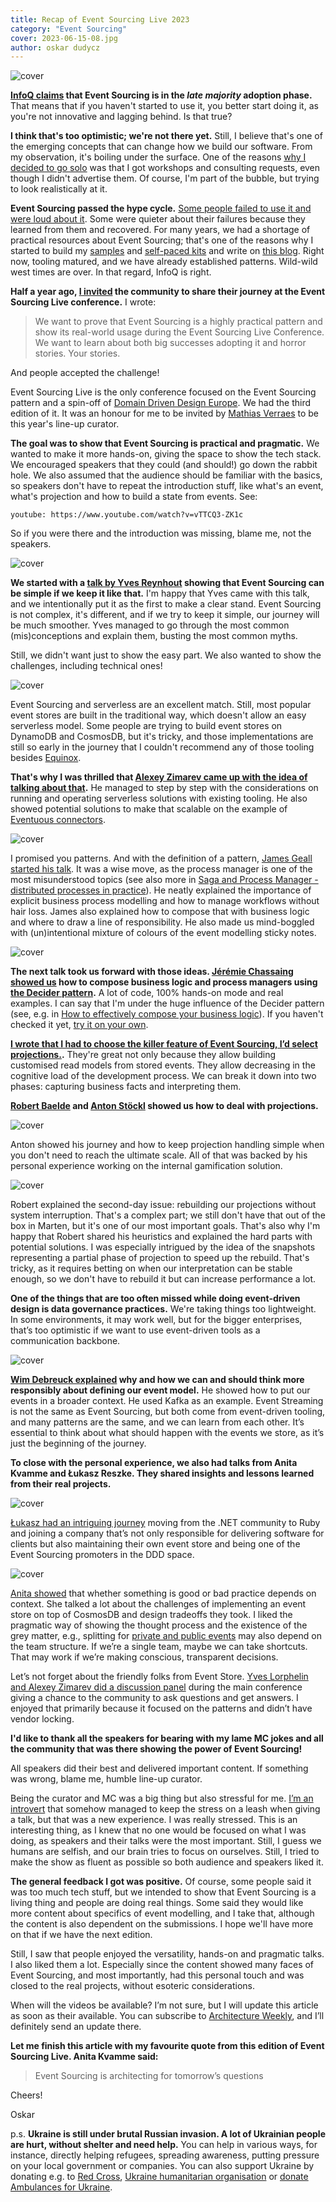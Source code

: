 ```yaml
---
title: Recap of Event Sourcing Live 2023
category: "Event Sourcing"
cover: 2023-06-15-08.jpg
author: oskar dudycz
---
```


![cover](2023-06-15-08.jpg)

**[InfoQ claims](https://www.infoq.com/articles/architecture-trends-2023/) that Event Sourcing is in the _late majority_ adoption phase.** That means that if you haven't started to use it, you better start doing it, as you're not innovative and lagging behind. Is that true?

**I think that's too optimistic; we're not there yet.** Still, I believe that's one of the emerging concepts that can change how we build our software. From my observation, it's boiling under the surface. One of the reasons [why I decided to go solo](/pl/leaving_event_store/) was that I got workshops and consulting requests, even though I didn't advertise them. Of course, I'm part of the bubble, but trying to look realistically at it.

**Event Sourcing passed the hype cycle.** [Some people failed to use it and were loud about it](/pl/event_streaming_is_not_event_sourcing). Some were quieter about their failures because they learned from them and recovered. For many years, we had a shortage of practical resources about Event Sourcing; that's one of the reasons why I started to build my [samples](https://github.com/oskardudycz/) and [self-paced kits](/pl/introduction_to_event_sourcing/) and write on [this blog](/pl/category/#eventsourcing). Right now, tooling matured, and we have already established patterns. Wild-wild west times are over. In that regard, InfoQ is right.

**Half a year ago, [I invited](/pl/share_your_story_on_event_sourcing_live/) the community to share their journey at the Event Sourcing Live conference.** I wrote:

> We want to prove that Event Sourcing is a highly practical pattern and show its real-world usage during the Event Sourcing Live Conference. We want to learn about both big successes adopting it and horror stories. Your stories.

And people accepted the challenge!

Event Sourcing Live is the only conference focused on the Event Sourcing pattern and a spin-off of [Domain Driven Design Europe](https://2023.dddeurope.com/). We had the third edition of it. It was an honour for me to be invited by [Mathias Verraes](https://verraes.net/) to be this year's line-up curator.

**The goal was to show that Event Sourcing is practical and pragmatic.** We wanted to make it more hands-on, giving the space to show the tech stack. We encouraged speakers that they could (and should!) go down the rabbit hole. We also assumed that the audience should be familiar with the basics, so speakers don't have to repeat the introduction stuff, like what's an event, what's projection and how to build a state from events. See:

`youtube: https://www.youtube.com/watch?v=vTTCQ3-ZK1c`

So if you were there and the introduction was missing, blame me, not the speakers.

![cover](2023-06-15-01.jpg)

**We started with a [talk by Yves Reynhout](https://2023.dddeurope.com/program/kiss/) showing that Event Sourcing can be simple if we keep it like that.** I'm happy that Yves came with this talk, and we intentionally put it as the first to make a clear stand. Event Sourcing is not complex, it's different, and if we try to keep it simple, our journey will be much smoother. Yves managed to go through the most common (mis)conceptions and explain them, busting the most common myths.

Still, we didn't want just to show the easy part. We also wanted to show the challenges, including technical ones! 

![cover](2023-06-15-02.jpg)

Event Sourcing and serverless are an excellent match. Still, most popular event stores are built in the traditional way, which doesn't allow an easy serverless model. Some people are trying to build event stores on DynamoDB and CosmosDB, but it's tricky, and those implementations are still so early in the journey that I couldn't recommend any of those tooling besides [Equinox](https://github.com/jet/equinox/).

**That's why I was thrilled that [Alexey Zimarev came up with the idea of talking about that](https://2023.dddeurope.com/program/event-sourcing-in-a-serverless-world/).** He managed to step by step with the considerations on running and operating serverless solutions with existing tooling. He also showed potential solutions to make that scalable on the example of [Eventuous connectors](https://eventuous.dev/docs/connector/). 

![cover](2023-06-15-03.jpg)

I promised you patterns. And with the definition of a pattern, [James Geall started his talk](https://2023.dddeurope.com/speakers/james-geall/). It was a wise move, as the process manager is one of the most misunderstood topics (see also more in [Saga and Process Manager - distributed processes in practice](/pl/saga_process_manager_distributed_transactions/)). He neatly explained the importance of explicit business process modelling and how to manage workflows without hair loss. James also explained how to compose that with business logic and where to draw a line of responsibility. He also made us mind-boggled with (un)intentional mixture of colours of the event modelling sticky notes. 

![cover](2023-06-15-04.jpg)

**The next talk took us forward with those ideas. [Jérémie Chassaing showed us](https://2023.dddeurope.com/program/aggregates-composition-a-new-view-on-aggregates/) how to compose business logic and process managers using [the Decider pattern](https://thinkbeforecoding.com/post/2021/12/17/functional-event-sourcing-decider).** A lot of code, 100% hands-on mode and real examples. I can say that I'm under the huge influence of the Decider pattern (see, e.g. in [How to effectively compose your business logic](/pl/how_to_effectively_compose_your_business_logic/)). If you haven't checked it yet, [try it on your own](https://github.com/thinkbeforecoding/dddeu-2023-deciders).

**[I wrote that I had to choose the killer feature of Event Sourcing, I’d select projections.](/pl/projections_and_read_models_in_event_driven_architecture/).** They're great not only because they allow building customised read models from stored events. They allow decreasing in the cognitive load of the development process. We can break it down into two phases: capturing business facts and interpreting them. 

**[Robert Baelde](https://2023.dddeurope.com/program/zero-downtime-projections-replay/) and [Anton Stöckl](https://2023.dddeurope.com/program/projections-for-gamification-in-a-social-app/) showed us how to deal with projections.** 

![cover](2023-06-15-anton.jpg)

Anton showed his journey and how to keep projection handling simple when you don't need to reach the ultimate scale. All of that was backed by his personal experience working on the internal gamification solution.

![cover](2023-06-15-05.jpg)

Robert explained the second-day issue: rebuilding our projections without system interruption. That's a complex part; we still don't have that out of the box in Marten, but it's one of our most important goals. That's also why I'm happy that Robert shared his heuristics and explained the hard parts with potential solutions. I was especially intrigued by the idea of the snapshots representing a partial phase of projection to speed up the rebuild. That's tricky, as it requires betting on when our interpretation can be stable enough, so we don't have to rebuild it but can increase performance a lot.

**One of the things that are too often missed while doing event-driven design is data governance practices.** We're taking things too lightweight. In some environments, it may work well, but for the bigger enterprises, that’s too optimistic if we want to use event-driven tools as a communication backbone.
 
![cover](2023-06-15-06.jpg)

**[Wim Debreuck explained](https://2023.dddeurope.com/program/event-driven-architecture-and-governance-in-action/) why and how we can and should think more responsibly about defining our event model.** He showed how to put our events in a broader context. He used Kafka as an example. Event Streaming is not the same as Event Sourcing, but both come from event-driven tooling, and many patterns are the same, and we can learn from each other. It’s essential to think about what should happen with the events we store, as it’s just the beginning of the journey.

**To close with the personal experience, we also had talks from Anita Kvamme and Łukasz Reszke. They shared insights and lessons learned from their real projects.**

![cover](2023-06-15-lukasz.jpg)

[Łukasz had an intriguing journey](https://2023.dddeurope.com/speakers/lukasz-reszke/) moving from the .NET community to Ruby and joining a company that’s not only responsible for delivering software for clients but also maintaining their own event store and being one of the Event Sourcing promoters in the DDD space. 

![cover](2023-06-15-07.jpg)

[Anita showed](https://2023.dddeurope.com/program/event-sourcing-in-action-insights-from-two-real-life-projects/) that whether something is good or bad practice depends on context. She talked a lot about the challenges of implementing an event store on top of CosmosDB and design tradeoffs they took. I liked the pragmatic way of showing the thought process and the existence of the grey matter, e.g., splitting for [private and public events](/pl/events_should_be_as_small_as_possible/) may also depend on the team structure. If we’re a single team, maybe we can take shortcuts. That may work if we’re making conscious, transparent decisions.

Let’s not forget about the friendly folks from Event Store. [Yves Lorphelin and Alexey Zimarev did a discussion panel](https://2023.dddeurope.com/program/sponsored-talk-beyond-the-hype-an-interactive-exploration-of-event-sourcing-and-eventstoredb/) during the main conference giving a chance to the community to ask questions and get answers. I enjoyed that primarily because it focused on the patterns and didn’t have vendor locking.

**I'd like to thank all the speakers for bearing with my lame MC jokes and all the community that was there showing the power of Event Sourcing!**
 
All speakers did their best and delivered important content. If something was wrong, blame me, humble line-up curator.
 
Being the curator and MC was a big thing but also stressful for me. [I’m an introvert](/pl/agile_vs_introverts/) that somehow managed to keep the stress on a leash when giving a talk, but that was a new experience. I was really stressed. This is an interesting thing, as I knew that no one would be focused on what I was doing, as speakers and their talks were the most important. Still, I guess we humans are selfish, and our brain tries to focus on ourselves. Still, I tried to make the show as fluent as possible so both audience and speakers liked it.
 
**The general feedback I got was positive.** Of course, some people said it was too much tech stuff, but we intended to show that Event Sourcing is a living thing and people are doing real things. Some said they would like more content about specifics of event modelling, and I take that, although the content is also dependent on the submissions. I hope we'll have more on that if we have the next edition.
 
Still, I saw that people enjoyed the versatility, hands-on and pragmatic talks. I also liked them a lot. Especially since the content showed many faces of Event Sourcing, and most importantly, had this personal touch and was closed to the real projects, without esoteric considerations.
 
When will the videos be available? I’m not sure, but I will update this article as soon as their available. You can subscribe to [Architecture Weekly](https://www.architecture-weekly.com/), and I’ll definitely send an update there.
 
**Let me finish this article with my favourite quote from this edition of Event Sourcing Live. Anita Kvamme said:**
 
> Event Sourcing is architecting for tomorrow’s questions
 
Cheers!

Oskar

p.s. **Ukraine is still under brutal Russian invasion. A lot of Ukrainian people are hurt, without shelter and need help.** You can help in various ways, for instance, directly helping refugees, spreading awareness, putting pressure on your local government or companies. You can also support Ukraine by donating e.g. to [Red Cross](https://www.icrc.org/pl/donate/ukraine), [Ukraine humanitarian organisation](https://savelife.in.ua/pl/donate/) or [donate Ambulances for Ukraine](https://www.gofundme.com/f/help-to-save-the-lives-of-civilians-in-a-war-zone).
